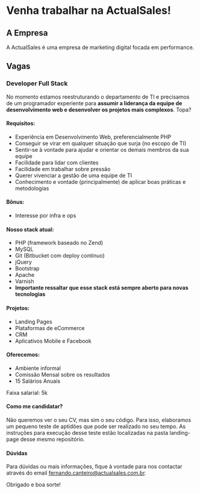 # Venha trabalhar na ActualSales!

## A Empresa
A ActualSales é uma empresa de marketing digital focada em performance.

## Vagas

### Developer Full Stack
No momento estamos reestruturando o departamento de TI e precisamos de um programador experiente para **assumir a liderança da equipe de desenvolvimento web e desenvolver os projetos mais complexos**. Topa?

#### Requisitos:
- Experiência em Desenvolvimento Web, preferencialmente PHP
- Conseguir se virar em qualquer situação que surja (no escopo de TI)
- Sentir-se à vontade para ajudar e orientar os demais membros da sua equipe
- Facilidade para lidar com clientes
- Facilidade em trabalhar sobre pressão
- Querer vivenciar a gestão de uma equipe de TI
- Conhecimento e vontade (principalmente) de aplicar boas práticas e metodologias

#### Bônus:
- Interesse por infra e ops

#### Nosso stack atual:
- PHP (framework baseado no Zend)
- MySQL
- Git (Bitbucket com deploy contínuo)
- jQuery
- Bootstrap
- Apache
- Varnish
- **Importante ressaltar que esse stack está sempre aberto para novas tecnologias**

#### Projetos:
- Landing Pages
- Plataformas de eCommerce
- CRM
- Aplicativos Mobile e Facebook

#### Oferecemos:
- Ambiente informal
- Comissão Mensal sobre os resultados
- 15 Salários Anuais

Faixa salarial: 5k

#### Como me candidatar?
Não queremos ver o seu CV, mas sim o seu código.
Para isso, elaboramos um pequeno teste de aptidões que pode ser realizado no seu tempo.
As instruções para execução desse teste estão localizadas na pasta landing-page desse mesmo repositório.

#### Dúvidas
Para dúvidas ou mais informações, fique à vontade para nos contactar através do email <fernando.canteiro@actualsales.com.br>.


Obrigado e boa sorte!